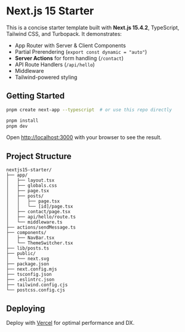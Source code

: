 # Next.js 15 Starter

This is a concise starter template built with **Next.js 15.4.2**, TypeScript, Tailwind CSS, and Turbopack. It demonstrates:

- App Router with Server & Client Components
- Partial Prerendering (`export const dynamic = "auto"`)
- **Server Actions** for form handling (`/contact`)
- API Route Handlers (`/api/hello`)
- Middleware
- Tailwind-powered styling

## Getting Started

```bash
pnpm create next-app --typescript  # or use this repo directly

pnpm install
pnpm dev
```

Open <http://localhost:3000> with your browser to see the result.

## Project Structure

```
nextjs15-starter/
├── app/
│   ├── layout.tsx
│   ├── globals.css
│   ├── page.tsx
│   ├── posts/
│   │   ├── page.tsx
│   │   └── [id]/page.tsx
│   ├── contact/page.tsx
│   ├── api/hello/route.ts
│   └── middleware.ts
├── actions/sendMessage.ts
├── components/
│   ├── NavBar.tsx
│   └── ThemeSwitcher.tsx
├── lib/posts.ts
├── public/
│   └── next.svg
├── package.json
├── next.config.mjs
├── tsconfig.json
├── .eslintrc.json
├── tailwind.config.cjs
└── postcss.config.cjs
```

## Deploying

Deploy with [Vercel](https://vercel.com/new) for optimal performance and DX.
